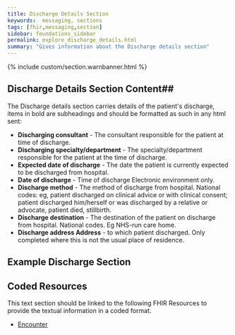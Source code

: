 ```yaml
---
title: Discharge Details Section
keywords:  messaging, sections
tags: [fhir,messaging,section]
sidebar: foundations_sidebar
permalink: explore_discharge_details.html
summary: "Gives information about the Discharge details section"
---
```


{% include custom/section.warnbanner.html %}

## Discharge Details Section Content##
The Discharge details section carries details of the patient's discharge, items in bold are subheadings and should be formatted as such in any html sent:


- **Discharging consultant** - The consultant responsible for the patient at time of discharge.
- **Discharging specialty/department** - The specialty/department responsible for the patient at the time of discharge.
- **Expected date of discharge** -  The date the patient is currently expected to be discharged from hospital.
- **Date of discharge** - Time of discharge Electronic environment only.
- **Discharge method** - The method of discharge from hospital. National codes:
eg, patient discharged on clinical advice or with clinical consent; patient discharged
him/herself or was discharged by a relative or advocate, patient died, stillbirth.
- **Discharge destination** -  The destination of the patient on discharge from hospital. National codes.
Eg NHS-run care home.
- **Discharge address Address** - to which patient discharged. Only completed where this is not the usual
place of residence.

##  Example Discharge Section ##

<script src="https://gist.github.com/IOPS-DEV/8af6e4182fad6c0ce91e46e6d17563b5.js"></script>

## Coded Resources ##

This text section should be linked to the following FHIR Resources to provide the textual information in a coded format.

- [Encounter](workflow_encounter.html)







